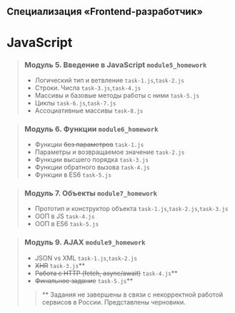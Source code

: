 ## Специализация «Frontend-разработчик»

# JavaScript

> ### Модуль 5. Введение в JavaScript `module5_homework`
>* Логический тип и ветвление `task-1.js`,`task-2.js`
>* Строки. Числа `task-3.js`,`task-4.js`
>* Массивы и базовые методы работы с ними `task-5.js`
>* Циклы `task-6.js`,`task-7.js`
>* Ассоциативные массивы `task-8.js`

> ### Модуль 6. Функции `module6_homework`
>* Функции ~~без параметров~~ `task-1.js`
>* Параметры и возвращаемое значение `task-2.js`
>* Функции высшего порядка `task-3.js`
>* Функции обратного вызова `task-4.js`
>* Функции в ES6 `task-5.js`

> ### Модуль 7. Объекты `module7_homework`
>* Прототип и конструктор объекта `task-1.js`,`task-2.js`,`task-3.js`
>* ООП в JS `task-4.js`
>* ООП в ES6 `task-5.js`

> ### Модуль 9. AJAX `module9_homework`
>* JSON vs XML `task-1.js`,`task-2.js`
>* ~~XHR~~ `task-3.js`**
>* ~~Работа с HTTP (fetch, async/await)~~ `task-4.js`**
>* ~~Финальное задание~~ `task-5.js`**
>> ** Задания не завершены в связи с некорректной работой сервисов в России. Представлены черновики.

